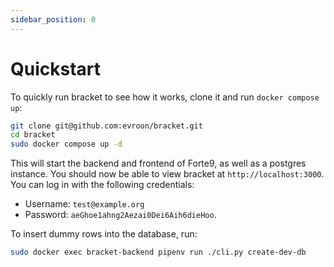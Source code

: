 ```yaml
---
sidebar_position: 0
---
```


# Quickstart

To quickly run bracket to see how it works, clone it and run `docker compose up`:

```bash
git clone git@github.com:evroon/bracket.git
cd bracket
sudo docker compose up -d
```

This will start the backend and frontend of Forte9, as well as a postgres instance. You should now
be able to view bracket at `http://localhost:3000`. You can log in with the following credentials:

- Username: `test@example.org`
- Password: `aeGhoe1ahng2Aezai0Dei6Aih6dieHoo`.

To insert dummy rows into the database, run:

```bash
sudo docker exec bracket-backend pipenv run ./cli.py create-dev-db
```
